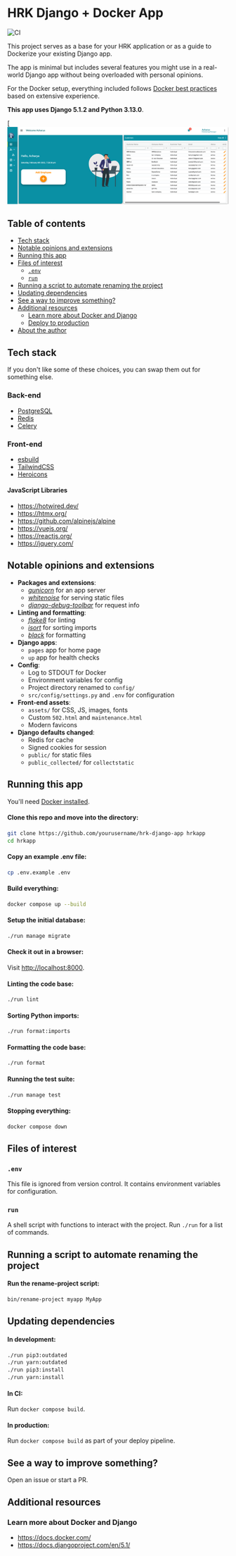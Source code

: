 # HRK Django + Docker App

![CI](https://hra-dev.vercel.app/assets/logo_hrktech_small.png)

This project serves as a base for your HRK application or as a guide to Dockerize your existing Django app.

The app is minimal but includes several features you might use in a real-world Django app without being overloaded with personal opinions.

For the Docker setup, everything included follows [Docker best practices](https://nickjanetakis.com/blog/best-practices-around-production-ready-web-apps-with-docker-compose) based on extensive experience.

**This app uses Django 5.1.2 and Python 3.13.0**.

[![Screenshot](https://raw.githubusercontent.com/designermanjeets/hra-django/refs/heads/main/assets/static/images/HRK.png)

## Table of contents

- [Tech stack](#tech-stack)
- [Notable opinions and extensions](#notable-opinions-and-extensions)
- [Running this app](#running-this-app)
- [Files of interest](#files-of-interest)
  - [`.env`](#env)
  - [`run`](#run)
- [Running a script to automate renaming the project](#running-a-script-to-automate-renaming-the-project)
- [Updating dependencies](#updating-dependencies)
- [See a way to improve something?](#see-a-way-to-improve-something)
- [Additional resources](#additional-resources)
  - [Learn more about Docker and Django](#learn-more-about-docker-and-django)
  - [Deploy to production](#deploy-to-production)
- [About the author](#about-the-author)

## Tech stack

If you don't like some of these choices, you can swap them out for something else.

### Back-end

- [PostgreSQL](https://www.postgresql.org/)
- [Redis](https://redis.io/)
- [Celery](https://github.com/celery/celery)

### Front-end

- [esbuild](https://esbuild.github.io/)
- [TailwindCSS](https://tailwindcss.com/)
- [Heroicons](https://heroicons.com/)

#### JavaScript Libraries

- <https://hotwired.dev/>
- <https://htmx.org/>
- <https://github.com/alpinejs/alpine>
- <https://vuejs.org/>
- <https://reactjs.org/>
- <https://jquery.com/>

## Notable opinions and extensions

- **Packages and extensions**:
    - *[gunicorn](https://gunicorn.org/)* for an app server
    - *[whitenoise](https://github.com/evansd/whitenoise)* for serving static files
    - *[django-debug-toolbar](https://github.com/jazzband/django-debug-toolbar)* for request info
- **Linting and formatting**:
    - *[flake8](https://github.com/PyCQA/flake8)* for linting
    - *[isort](https://github.com/PyCQA/isort)* for sorting imports
    - *[black](https://github.com/psf/black)* for formatting
- **Django apps**:
    - `pages` app for home page
    - `up` app for health checks
- **Config**:
    - Log to STDOUT for Docker
    - Environment variables for config
    - Project directory renamed to `config/`
    - `src/config/settings.py` and `.env` for configuration
- **Front-end assets**:
    - `assets/` for CSS, JS, images, fonts
    - Custom `502.html` and `maintenance.html`
    - Modern favicons
- **Django defaults changed**:
    - Redis for cache
    - Signed cookies for session
    - `public/` for static files
    - `public_collected/` for `collectstatic`

## Running this app

You'll need [Docker installed](https://docs.docker.com/get-docker/).

#### Clone this repo and move into the directory:

```sh
git clone https://github.com/yourusername/hrk-django-app hrkapp
cd hrkapp
```

#### Copy an example .env file:

```sh
cp .env.example .env
```

#### Build everything:

```sh
docker compose up --build
```

#### Setup the initial database:

```sh
./run manage migrate
```

#### Check it out in a browser:

Visit <http://localhost:8000>.

#### Linting the code base:

```sh
./run lint
```

#### Sorting Python imports:

```sh
./run format:imports
```

#### Formatting the code base:

```sh
./run format
```

#### Running the test suite:

```sh
./run manage test
```

#### Stopping everything:

```sh
docker compose down
```

## Files of interest

### `.env`

This file is ignored from version control. It contains environment variables for configuration.

### `run`

A shell script with functions to interact with the project. Run `./run` for a list of commands.

## Running a script to automate renaming the project

#### Run the rename-project script:

```sh
bin/rename-project myapp MyApp
```

## Updating dependencies

#### In development:

```sh
./run pip3:outdated
./run yarn:outdated
./run pip3:install
./run yarn:install
```

#### In CI:

Run `docker compose build`.

#### In production:

Run `docker compose build` as part of your deploy pipeline.

## See a way to improve something?

Open an issue or start a PR.

## Additional resources

### Learn more about Docker and Django

- <https://docs.docker.com/>
- <https://docs.djangoproject.com/en/5.1/>
